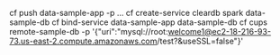 cf push data-sample-app -p ...
cf create-service cleardb spark data-sample-db
cf bind-service data-sample-app data-sample-db
cf cups remote-sample-db -p '{"uri":"mysql://root:welcome1@ec2-18-216-93-73.us-east-2.compute.amazonaws.com/test?&useSSL=false"}'